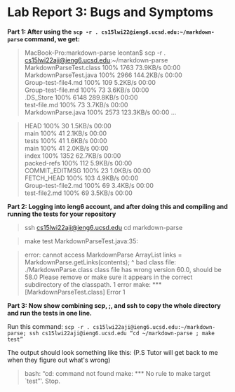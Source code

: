 # Lab Report 3: Bugs and Symptoms

**Part 1: After using the `scp -r . cs15lwi22@ieng6.ucsd.edu:~/markdown-parse` command, we get:**

> MacBook-Pro:markdown-parse leontan$ scp -r . cs15lwi22aji@ieng6.ucsd.edu:~/markdown-parse
MarkdownParseTest.class                       100% 1763    73.9KB/s   00:00    
MarkdownParseTest.java                        100% 2966   144.2KB/s   00:00    
Group-test-file4.md                           100%  109     5.2KB/s   00:00    
Group-test-file.md                            100%   73     3.6KB/s   00:00    
.DS_Store                                     100% 6148   289.8KB/s   00:00    
test-file.md                                  100%   73     3.7KB/s   00:00    
MarkdownParse.java                            100% 2573   123.3KB/s   00:00 
... 

>HEAD                                          100%   30     1.5KB/s   00:00    
main                                          100%   41     2.1KB/s   00:00    
tests                                         100%   41     1.6KB/s   00:00    
main                                          100%   41     2.0KB/s   00:00    
index                                         100% 1352    62.7KB/s   00:00    
packed-refs                                   100%  112     5.9KB/s   00:00    
COMMIT_EDITMSG                                100%   23     1.0KB/s   00:00    
FETCH_HEAD                                    100%  103     4.9KB/s   00:00    
Group-test-file2.md                           100%   69     3.4KB/s   00:00    
test-file2.md                                 100%   69     3.5KB/s   00:00 

 **Part 2: Logging into ieng6 account, and after doing this and compiling and running the tests for your repository**

> ssh cs15lwi22aji@ieng6.ucsd.edu
cd markdown-parse 

> make test
MarkdownParseTest.java:35: 

> error: cannot access MarkdownParse
        ArrayList<String> links = MarkdownParse.getLinks(contents);
                                  ^
  bad class file: ./MarkdownParse.class
    class file has wrong version 60.0, should be 58.0
    Please remove or make sure it appears in the correct subdirectory of the classpath.
1 error
make: *** [MarkdownParseTest.class] Error 1

**Part 3: Now show combining scp, ;, and ssh to copy the whole directory and run the tests in one line.**

Run this command: `scp -r . cs15lwi22aji@ieng6.ucsd.edu:~/markdown-parse; ssh cs15lwi22aji@ieng6.ucsd.edu “cd ~/markdown-parse ; make test”`

The output should look something like this:
(P.S Tutor will get back to me when they figure out what's wrong) 

> bash: “cd: command not found
make: *** No rule to make target `test”'.  Stop.



